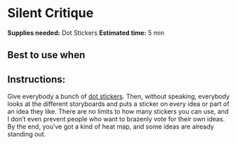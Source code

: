 # Silent Critique

**Supplies needed:** Dot Stickers
**Estimated time:** 5 min

## Best to use when

## Instructions:

Give everybody a bunch of [dot stickers](http://www.amazon.com/dp/B002M3SBM2).
Then, without speaking, everybody looks at the different storyboards and puts a
sticker on every idea or part of an idea they like. There are no limits to how
many stickers you can use, and I don’t even prevent people who want to brazenly
vote for their own ideas. By the end, you’ve got a kind of heat map, and some
ideas are already standing out.
